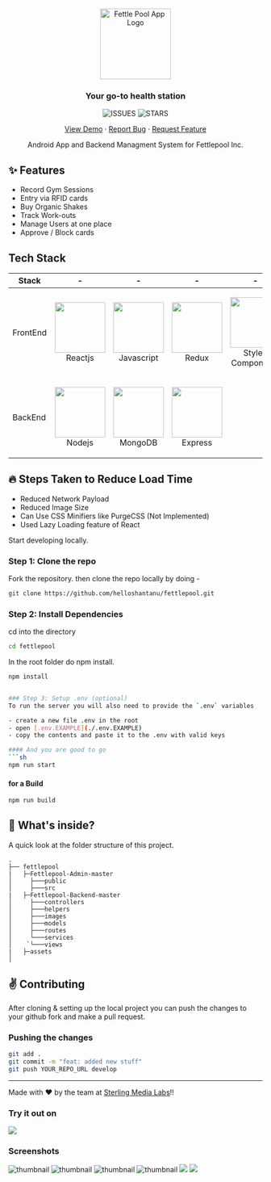 <br />
<p align="center">
  <a href="https://ipl-demo-app.vercel.app/">
    <img src="https://raw.githubusercontent.com/helloshantanu/fettlepool/master/assets/logo.webp" alt="Fettle Pool App Logo"  height="140">
  </a>
  <h3 align="center">Your go-to health station</h3>

  <p align="center">
    <img alt="ISSUES" src="https://img.shields.io/github/issues/helloshantanu/fettlepool" />
    <img alt="STARS" src="https://img.shields.io/github/stars/helloshantanu/fettlepool" />
  </p>

  <p align="center">
    <a href="https://play.google.com/store/apps/details?id=com.fettlepool2019&hl=en_IN">View Demo</a>
    ·
    <a href="https://github.com/helloshantanu/fettlepool/issues">Report Bug</a>
    ·
    <a href="https://github.com/helloshantanu/fettlepool/issues">Request Feature</a>
  </p>
</p>

<p align="center">Android App and Backend Managment System for Fettlepool Inc.</p>

## ✨ Features

- Record Gym Sessions
- Entry via RFID cards 
- Buy Organic Shakes
- Track Work-outs
- Manage Users at one place
- Approve / Block cards

## Tech Stack

| Stack    | -                                                                                                  | -                                                                                                 | -                                                                                                | -                                                                                                                | -                                                                                                   |
| -------- | -------------------------------------------------------------------------------------------------- | ------------------------------------------------------------------------------------------------- | ------------------------------------------------------------------------------------------------ | ---------------------------------------------------------------------------------------------------------------- | --------------------------------------------------------------------------------------------------- |
| FrontEnd | <p align="center"><img src="https://github.com/anuraghazra/BugVilla/raw/master/assets/reactjs_logo.png" width="100" height="100"> <br />Reactjs</p> | <p align="center"><img src="https://upload.wikimedia.org/wikipedia/commons/thumb/6/6a/JavaScript-logo.png/600px-JavaScript-logo.png" width="100" height="100"> <br />Javascript</p>  | <p align="center"><img src="https://github.com/anuraghazra/BugVilla/raw/master/assets/redux_logo.png" width="100" height="100"> <br />Redux</p>   | <p align="center"><img src="https://github.com/anuraghazra/BugVilla/raw/master/assets/styledcompo_logo.png" width="100" height="100"> <br />Styled Components</p> | <p align="center"><img src="https://github.com/helloshantanu/fettlepool/blob/master/assets/logo_flutter_1080px_clr.png" width="100" height="100"> <br />Flutter </p>       |
| BackEnd  | <p align="center"><img src="https://github.com/anuraghazra/BugVilla/blob/master/assets/nodejs_logo.png" width="100" height="100"> <br />Nodejs</p>   | <p align="center"><img src="https://github.com/anuraghazra/BugVilla/blob/master/assets/mongo_logo2.png" width="100" height="100"> <br />MongoDB</p> | <p align="center"><img src="https://github.com/anuraghazra/BugVilla/blob/master/assets/express_logo.png" width="100" height="100"> <br />Express</p> 

## :fire: Steps Taken to Reduce Load Time
- Reduced Network Payload
- Reduced Image Size
- Can Use CSS Minifiers like PurgeCSS (Not Implemented)
- Used Lazy Loading feature of React

Start developing locally.

### Step 1: Clone the repo
Fork the repository. then clone the repo locally by doing -

```sh
git clone https://github.com/helloshantanu/fettlepool.git
```

### Step 2: Install Dependencies
cd into the directory

```sh
cd fettlepool
```

In the root folder do npm install.
```sh
npm install


### Step 3: Setup .env (optional)
To run the server you will also need to provide the `.env` variables

- create a new file .env in the root
- open [.env.EXAMPLE](./.env.EXAMPLE)
- copy the contents and paste it to the .env with valid keys

#### And you are good to go
```sh
npm run start
```
#### for a Build
```sh
npm run build
```

## :open_file_folder: What's inside?

A quick look at the folder structure of this project.
    
    .
    ├── fettlepool
    |   ├─Fettlepool-Admin-master
    │     ├───public
    │     ├───src
    |   ├─Fettlepool-Backend-master
    │     ├───controllers
    │     ├───helpers
    │     ├───images
    │     ├───models
    │     ├───routes
    │     └───services
    │    `└───views
    |   ├─assets
    │   

## :v: Contributing

After cloning & setting up the local project you can push the changes to your github fork and make a pull request.

### Pushing the changes

```bash
git add .
git commit -m "feat: added new stuff"
git push YOUR_REPO_URL develop
```

------

Made with :heart: by the team at <a href="https://www.sterlingmedialabs.com/">Sterling Media Labs</a>!!

### Try it out on
[![](https://raw.githubusercontent.com/helloshantanu/fettlepool/master/assets/playstore.png)](https://play.google.com/store/apps/details?id=com.fettlepool2019&hl=en_IN)


### Screenshots


![thumbnail][logo1] ![thumbnail][logo2] ![thumbnail][logo3] ![thumbnail][logo4] ![][logo5] ![][logo6] 


[logo1]: https://raw.githubusercontent.com/helloshantanu/fettlepool/master/assets/1.webp
[logo2]: https://raw.githubusercontent.com/helloshantanu/fettlepool/master/assets/2.webp
[logo3]: https://raw.githubusercontent.com/helloshantanu/fettlepool/master/assets/3.webp
[logo4]: https://raw.githubusercontent.com/helloshantanu/fettlepool/master/assets/4.webp
[logo5]: https://raw.githubusercontent.com/helloshantanu/fettlepool/master/assets/5.webp
[logo6]: https://raw.githubusercontent.com/helloshantanu/fettlepool/master/assets/6.webp

